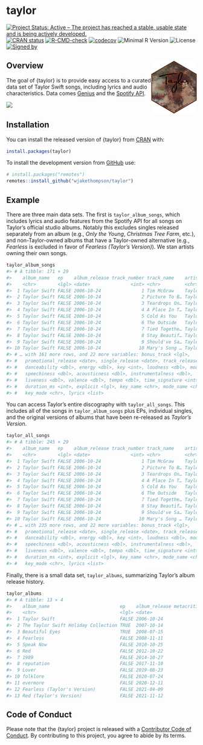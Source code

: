 
<!-- README.md is generated from README.Rmd. Please edit that file -->

# taylor

<!-- badges: start -->

[![Project Status: Active – The project has reached a stable, usable
state and is being actively
developed.](https://www.repostatus.org/badges/latest/active.svg)](https://www.repostatus.org/#active)
[![CRAN
status](https://www.r-pkg.org/badges/version/taylor)](https://CRAN.R-project.org/package=taylor)
[![R-CMD-check](https://github.com/wjakethompson/taylor/workflows/R-CMD-check/badge.svg)](https://github.com/wjakethompson/taylor/actions)
[![codecov](https://codecov.io/gh/wjakethompson/taylor/branch/main/graph/badge.svg?token=TECvfoOYHh)](https://app.codecov.io/gh/wjakethompson/taylor)
![Minimal R
Version](https://img.shields.io/badge/R%3E%3D-3.6.0-blue.svg)
![License](https://img.shields.io/badge/License-MIT-blue.svg) [![Signed
by](https://img.shields.io/badge/Keybase-Verified-brightgreen.svg)](https://keybase.io/wjakethompson)
<!-- badges: end -->

## Overview <img src="man/figures/logo.png" align="right" width="120" />

The goal of {taylor} is to provide easy access to a curated data set of
Taylor Swift songs, including lyrics and audio characteristics. Data
comes [Genius](https://genius.com/artists/Taylor-swift) and the [Spotify
API](https://open.spotify.com/artist/06HL4z0CvFAxyc27GXpf02).

![](https://media.giphy.com/media/2tg4k9pXNcGi7kZ9Pz/giphy.gif)

## Installation

You can install the released version of {taylor} from
[CRAN](https://cran.r-project.org/) with:

``` r
install.packages(taylor)
```

To install the development version from [GitHub](https://github.com/)
use:

``` r
# install.packages("remotes")
remotes::install_github("wjakethompson/taylor")
```

## Example

There are three main data sets. The first is `taylor_album_songs`, which
includes lyrics and audio features from the Spotify API for all songs on
Taylor’s official studio albums. Notably this excludes singles released
separately from an album (e.g., *Only the Young*, *Christmas Tree Farm*,
etc.), and non-Taylor-owned albums that have a Taylor-owned alternative
(e.g., *Fearless* is excluded in favor of *Fearless (Taylor’s
Version)*). We stan artists owning their own songs.

``` r
taylor_album_songs
#> # A tibble: 171 × 29
#>    album_name   ep    album_release track_number track_name    artist  featuring
#>    <chr>        <lgl> <date>               <int> <chr>         <chr>   <chr>    
#>  1 Taylor Swift FALSE 2006-10-24               1 Tim McGraw    Taylor… <NA>     
#>  2 Taylor Swift FALSE 2006-10-24               2 Picture To B… Taylor… <NA>     
#>  3 Taylor Swift FALSE 2006-10-24               3 Teardrops On… Taylor… <NA>     
#>  4 Taylor Swift FALSE 2006-10-24               4 A Place In T… Taylor… <NA>     
#>  5 Taylor Swift FALSE 2006-10-24               5 Cold As You   Taylor… <NA>     
#>  6 Taylor Swift FALSE 2006-10-24               6 The Outside   Taylor… <NA>     
#>  7 Taylor Swift FALSE 2006-10-24               7 Tied Togethe… Taylor… <NA>     
#>  8 Taylor Swift FALSE 2006-10-24               8 Stay Beautif… Taylor… <NA>     
#>  9 Taylor Swift FALSE 2006-10-24               9 Should've Sa… Taylor… <NA>     
#> 10 Taylor Swift FALSE 2006-10-24              10 Mary's Song … Taylor… <NA>     
#> # … with 161 more rows, and 22 more variables: bonus_track <lgl>,
#> #   promotional_release <date>, single_release <date>, track_release <date>,
#> #   danceability <dbl>, energy <dbl>, key <int>, loudness <dbl>, mode <int>,
#> #   speechiness <dbl>, acousticness <dbl>, instrumentalness <dbl>,
#> #   liveness <dbl>, valence <dbl>, tempo <dbl>, time_signature <int>,
#> #   duration_ms <int>, explicit <lgl>, key_name <chr>, mode_name <chr>,
#> #   key_mode <chr>, lyrics <list>
```

You can access Taylor’s entire discography with `taylor_all_songs`. This
includes all of the songs in `taylor_album_songs` plus EPs, individual
singles, and the original versions of albums that have been re-released
as *Taylor’s Version*.

``` r
taylor_all_songs
#> # A tibble: 245 × 29
#>    album_name   ep    album_release track_number track_name    artist  featuring
#>    <chr>        <lgl> <date>               <int> <chr>         <chr>   <chr>    
#>  1 Taylor Swift FALSE 2006-10-24               1 Tim McGraw    Taylor… <NA>     
#>  2 Taylor Swift FALSE 2006-10-24               2 Picture To B… Taylor… <NA>     
#>  3 Taylor Swift FALSE 2006-10-24               3 Teardrops On… Taylor… <NA>     
#>  4 Taylor Swift FALSE 2006-10-24               4 A Place In T… Taylor… <NA>     
#>  5 Taylor Swift FALSE 2006-10-24               5 Cold As You   Taylor… <NA>     
#>  6 Taylor Swift FALSE 2006-10-24               6 The Outside   Taylor… <NA>     
#>  7 Taylor Swift FALSE 2006-10-24               7 Tied Togethe… Taylor… <NA>     
#>  8 Taylor Swift FALSE 2006-10-24               8 Stay Beautif… Taylor… <NA>     
#>  9 Taylor Swift FALSE 2006-10-24               9 Should've Sa… Taylor… <NA>     
#> 10 Taylor Swift FALSE 2006-10-24              10 Mary's Song … Taylor… <NA>     
#> # … with 235 more rows, and 22 more variables: bonus_track <lgl>,
#> #   promotional_release <date>, single_release <date>, track_release <date>,
#> #   danceability <dbl>, energy <dbl>, key <int>, loudness <dbl>, mode <int>,
#> #   speechiness <dbl>, acousticness <dbl>, instrumentalness <dbl>,
#> #   liveness <dbl>, valence <dbl>, tempo <dbl>, time_signature <int>,
#> #   duration_ms <int>, explicit <lgl>, key_name <chr>, mode_name <chr>,
#> #   key_mode <chr>, lyrics <list>
```

Finally, there is a small data set, `taylor_albums`, summarizing
Taylor’s album release history.

``` r
taylor_albums
#> # A tibble: 13 × 4
#>    album_name                          ep    album_release metacritic_score
#>    <chr>                               <lgl> <date>                   <int>
#>  1 Taylor Swift                        FALSE 2006-10-24                  NA
#>  2 The Taylor Swift Holiday Collection TRUE  2007-10-14                  NA
#>  3 Beautiful Eyes                      TRUE  2008-07-15                  NA
#>  4 Fearless                            FALSE 2008-11-11                  73
#>  5 Speak Now                           FALSE 2010-10-25                  77
#>  6 Red                                 FALSE 2012-10-22                  77
#>  7 1989                                FALSE 2014-10-27                  76
#>  8 reputation                          FALSE 2017-11-10                  71
#>  9 Lover                               FALSE 2019-08-23                  79
#> 10 folklore                            FALSE 2020-07-24                  88
#> 11 evermore                            FALSE 2020-12-11                  85
#> 12 Fearless (Taylor's Version)         FALSE 2021-04-09                  82
#> 13 Red (Taylor's Version)              FALSE 2021-11-12                  96
```

## Code of Conduct

Please note that the {taylor} project is released with a [Contributor
Code of Conduct](https://taylor.wjakethompson.com/CODE_OF_CONDUCT.html).
By contributing to this project, you agree to abide by its terms.
